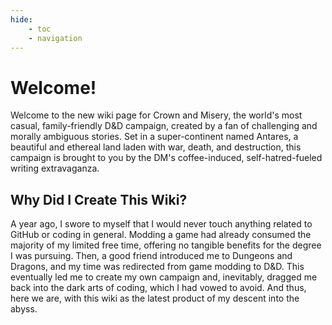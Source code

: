 ```yaml
---
hide:
    - toc
    - navigation
---
```


# Welcome!

Welcome to the new wiki page for Crown and Misery, the world's most casual, family-friendly D&D campaign, created by a fan of challenging and morally ambiguous stories. Set in a super-continent named Antares, a beautiful and ethereal land laden with war, death, and destruction, this campaign is brought to you by the DM's coffee-induced, self-hatred-fueled writing extravaganza.

## Why Did I Create This Wiki?

A year ago, I swore to myself that I would never touch anything related to GitHub or coding in general. Modding a game had already consumed the majority of my limited free time, offering no tangible benefits for the degree I was pursuing. Then, a good friend introduced me to Dungeons and Dragons, and my time was redirected from game modding to D&D. This eventually led me to create my own campaign and, inevitably, dragged me back into the dark arts of coding, which I had vowed to avoid. And thus, here we are, with this wiki as the latest product of my descent into the abyss.



